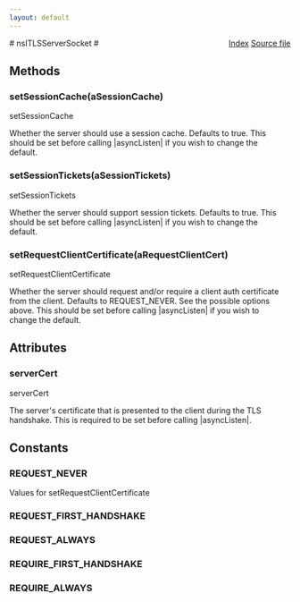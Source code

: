 ```yaml
---
layout: default
---
```

<div class='links' style='float:right'><a href="../index.html">Index</a>
<a href="http://dxr.mozilla.org/mozilla-central/source/netwerk/base/public/nsITLSServerSocket.idl">Source file</a>
</div>
# nsITLSServerSocket #

## Methods ##

### setSessionCache(aSessionCache) ###
  
setSessionCache  
  
Whether the server should use a session cache.  Defaults to true.  This  
should be set before calling |asyncListen| if you wish to change the  
default.  
  

### setSessionTickets(aSessionTickets) ###
  
setSessionTickets  
  
Whether the server should support session tickets.  Defaults to true.  This  
should be set before calling |asyncListen| if you wish to change the  
default.  
  

### setRequestClientCertificate(aRequestClientCert) ###
  
setRequestClientCertificate  
  
Whether the server should request and/or require a client auth certificate  
from the client.  Defaults to REQUEST_NEVER.  See the possible options  
above.  This should be set before calling |asyncListen| if you wish to  
change the default.  
  

## Attributes ##

### serverCert ###
  
serverCert  
  
The server's certificate that is presented to the client during the TLS  
handshake.  This is required to be set before calling |asyncListen|.  
  

## Constants ##

### REQUEST_NEVER ###
  
Values for setRequestClientCertificate  
  

### REQUEST_FIRST_HANDSHAKE ###

### REQUEST_ALWAYS ###

### REQUIRE_FIRST_HANDSHAKE ###

### REQUIRE_ALWAYS ###
